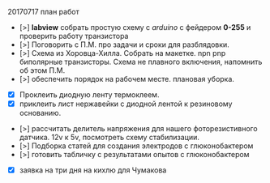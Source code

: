 20170717 план работ
- [>] **labview**  собрать простую схему с *arduino* с фейдером **0-255** и проверить работу транзистора
- [>] Поговорить с П.М. про задачи и сроки для разблядовки.
- [>] Схема из Хоровца-Хилла. Собрать на макетке. npn pnp биполярные транзисторы. Схема не плавного включения, напомнить об этом П.М.
- [>] обеспечить порядок на рабочем месте. плановая уборка.
- [x] Проклеить диодную ленту термоклеем.
- [x] приклеить лист нержавейки с диодной лентой к резиновому основанию.
- [>] рассчитать делитель напряжения для нашего фоторезистивного датчика. 12v к 5v, посмотреть схему стабилизации.
- [>] Подборка статей для создания электродов с глюконобактером
- [>] готовить табличку с результатами опытов с глюконобактером
- [x] заявка на три дня на кихлю для Чумакова

